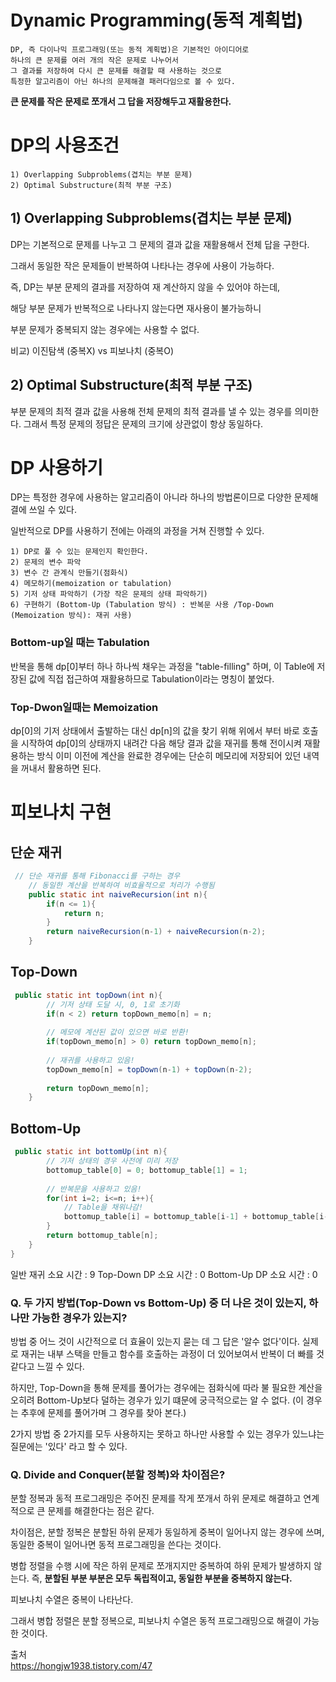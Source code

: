 # Dynamic Programming(동적 계획법)
    
    DP, 즉 다이나믹 프로그래밍(또는 동적 계획법)은 기본적인 아이디어로 
    하나의 큰 문제를 여러 개의 작은 문제로 나누어서 
    그 결과를 저장하여 다시 큰 문제를 해결할 때 사용하는 것으로 
    특정한 알고리즘이 아닌 하나의 문제해결 패러다임으로 볼 수 있다.


**큰 문제를 작은 문제로 쪼개서 그 답을 저장해두고 재활용한다.**

# DP의 사용조건

    1) Overlapping Subproblems(겹치는 부분 문제)
    2) Optimal Substructure(최적 부분 구조)

## 1) Overlapping Subproblems(겹치는 부분 문제)
DP는 기본적으로 문제를 나누고 그 문제의 결과 값을 재활용해서 전체 답을 구한다. 

그래서 동일한 작은 문제들이 반복하여 나타나는 경우에 사용이 가능하다.

즉, DP는 부분 문제의 결과를 저장하여 재 계산하지 않을 수 있어야 하는데, 

해당 부분 문제가 반복적으로 나타나지 않는다면 재사용이 불가능하니 

부분 문제가 중복되지 않는 경우에는 사용할 수 없다.

비교)
이진탐색 (중복X) vs 피보나치 (중복O)

## 2) Optimal Substructure(최적 부분 구조)

부분 문제의 최적 결과 값을 사용해 전체 문제의 최적 결과를 낼 수 있는 경우를 의미한다. 
그래서 특정 문제의 정답은 문제의 크기에 상관없이 항상 동일하다.


# DP 사용하기
DP는 특정한 경우에 사용하는 알고리즘이 아니라 하나의 방법론이므로 다양한 문제해결에 쓰일 수 있다.


일반적으로 DP를 사용하기 전에는 아래의 과정을 거쳐 진행할 수 있다.

    1) DP로 풀 수 있는 문제인지 확인한다.
    2) 문제의 변수 파악
    3) 변수 간 관계식 만들기(점화식)
    4) 메모하기(memoization or tabulation)
    5) 기저 상태 파악하기 (가장 작은 문제의 상태 파악하기)
    6) 구현하기 (Bottom-Up (Tabulation 방식) : 반복문 사용 /Top-Down (Memoization 방식): 재귀 사용)

### Bottom-up일 때는 Tabulation
반복을 통해 dp[0]부터 하나 하나씩 채우는 과정을 "table-filling" 하며, 
이 Table에 저장된 값에 직접 접근하여 재활용하므로 Tabulation이라는 명칭이 붙었다.

### Top-Dwon일때는 Memoization
dp[0]의 기저 상태에서 출발하는 대신 dp[n]의 값을 찾기 위해 위에서 부터 바로 호출을 시작하여 
dp[0]의 상태까지 내려간 다음 해당 결과 값을 재귀를 통해 전이시켜 재활용하는 방식
이미 이전에 계산을 완료한 경우에는 단순히 메모리에 저장되어 있던 내역을 꺼내서 활용하면 된다. 


# 피보나치 구현

## 단순 재귀
```java
 // 단순 재귀를 통해 Fibonacci를 구하는 경우
    // 동일한 계산을 반복하여 비효율적으로 처리가 수행됨
    public static int naiveRecursion(int n){
        if(n <= 1){
            return n;
        }
        return naiveRecursion(n-1) + naiveRecursion(n-2);
    }
```

## Top-Down
```java
 public static int topDown(int n){
        // 기저 상태 도달 시, 0, 1로 초기화
        if(n < 2) return topDown_memo[n] = n;
        
        // 메모에 계산된 값이 있으면 바로 반환!
        if(topDown_memo[n] > 0) return topDown_memo[n];
        
        // 재귀를 사용하고 있음!
        topDown_memo[n] = topDown(n-1) + topDown(n-2);
        
        return topDown_memo[n];
    }
```

## Bottom-Up
```java
 public static int bottomUp(int n){
        // 기저 상태의 경우 사전에 미리 저장
        bottomup_table[0] = 0; bottomup_table[1] = 1;
        
        // 반복문을 사용하고 있음!
        for(int i=2; i<=n; i++){
            // Table을 채워나감!
            bottomup_table[i] = bottomup_table[i-1] + bottomup_table[i-2];
        }
        return bottomup_table[n];
    }
}
```
일반 재귀 소요 시간 : 9
Top-Down DP 소요 시간 : 0
Bottom-Up DP 소요 시간 : 0

### Q. 두 가지 방법(Top-Down vs Bottom-Up) 중 더 나은 것이 있는지, 하나만 가능한 경우가 있는지?
방법 중 어느 것이 시간적으로 더 효율이 있는지 묻는 데 그 답은 '알수 없다'이다.
실제로 재귀는 내부 스택을 만들고 함수를 호출하는 과정이 더 있어보여서 반복이 더 빠를 것 같다고 느낄 수 있다.

하지만, Top-Down을 통해 문제를 풀어가는 경우에는 점화식에 따라 불 필요한 계산을 오히려 Bottom-Up보다 덜하는 경우가 있기 떄문에 궁극적으로는 알 수 없다.
(이 경우는 추후에 문제를 풀어가며 그 경우를 찾아 본다.)

2가지 방법 중 2가지를 모두 사용하지는 못하고 하나만 사용할 수 있는 경우가 있느냐는 질문에는 '있다' 라고 할 수 있다.

### Q. Divide and Conquer(분할 정복)와 차이점은?

분할 정복과 동적 프로그래밍은 주어진 문제를 작게 쪼개서 하위 문제로 해결하고 연계적으로 큰 문제를 해결한다는 점은 같다.

차이점은, 분할 정복은 분할된 하위 문제가 동일하게 중복이 일어나지 않는 경우에 쓰며, 
동일한 중복이 일어나면 동적 프로그래밍을 쓴다는 것이다.



병합 정렬을 수행 시에 작은 하위 문제로 쪼개지지만 중복하여 하위 문제가 발생하지 않는다. 
즉, **분할된 부분 부분은 모두 독립적이고, 동일한 부분을 중복하지 않는다.**

피보나치 수열은 중복이 나타난다.

그래서 병합 정렬은 분할 정복으로, 피보나치 수열은 동적 프로그래밍으로 해결이 가능한 것이다.


출처 <br/>
https://hongjw1938.tistory.com/47